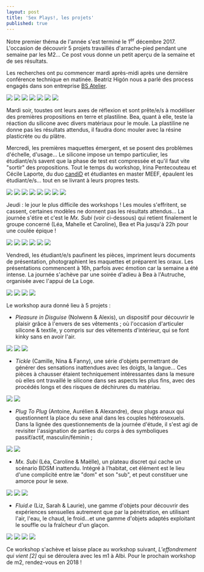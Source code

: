 ```yaml
---
layout: post
title: 'Sex Plays!, les projets'
published: true
---
```


<p>Notre premier théma de l'année s'est terminé le 1<sup>er</sup> décembre 2017. L'occasion de découvrir 5 projets travaillés d'arrache-pied pendant une semaine par les M2... Ce post vous donne un petit aperçu de la semaine et de ses résultats.</p>

<p>Les recherches ont pu commencer mardi après-midi après une dernière conférence technique en matinée. Beatriz Higón nous a parlé des process engagés dans son entreprise <a href="https://www.bsatelier.com/en/">BS Atelier</a>.</p>

<img src="/../img/2017_12/2017_12_wks_sexplays/SEXPLAYS_wks-01-1.jpg"/>
<img src="/../img/2017_12/2017_12_wks_sexplays/SEXPLAYS_wks-01-2.jpg"/>
<img src="/../img/2017_12/2017_12_wks_sexplays/SEXPLAYS_wks-01-3.JPG"/>
<img src="/../img/2017_12/2017_12_wks_sexplays/SEXPLAYS_wks-01-4.jpg"/>
<img src="/../img/2017_12/2017_12_wks_sexplays/SEXPLAYS_wks-01-5.jpg"/>
<img src="/../img/2017_12/2017_12_wks_sexplays/SEXPLAYS_wks-01-6.jpg"/>
<img src="/../img/2017_12/2017_12_wks_sexplays/SEXPLAYS_wks-01-7.jpg"/>

<p>Mardi soir, toustes ont leurs axes de réflexion et sont prête/e/s à modéliser des premières propositions en terre et plastiline. Bea, quant à elle, teste la réaction du silicone avec divers matériaux pour le moule. La plastiline ne donne pas les résultats attendus, il faudra donc mouler avec la résine plasticrète ou du plâtre. </p>

<p>Mercredi, les premières maquettes émergent, et se posent des problèmes d'échelle, d'usage... Le silicone impose un tempo particulier, les étudiant/e/s savent que la phase de test est compressée et qu'il faut vite "sortir" des propositions. Tout le temps du workshop, Irina Pentecouteau et Cécile Laporte, du duo <a href="http://candid-project.com/">candiD</a> et étudiantes en master MEEF, épaulent les étudiant/e/s... tout en se livrant à leurs propres tests.</p>

<img src="/../img/2017_12/2017_12_wks_sexplays/SEXPLAYS_wks-02-1.jpg"/>
<img src="/../img/2017_12/2017_12_wks_sexplays/SEXPLAYS_wks-02-2.jpg"/>
<img src="/../img/2017_12/2017_12_wks_sexplays/SEXPLAYS_wks-02-3.jpg"/>
<img src="/../img/2017_12/2017_12_wks_sexplays/SEXPLAYS_wks-02-4.jpg"/>
<img src="/../img/2017_12/2017_12_wks_sexplays/SEXPLAYS_wks-02-5.jpg"/>
<img src="/../img/2017_12/2017_12_wks_sexplays/SEXPLAYS_wks-02-6.jpg"/>
<img src="/../img/2017_12/2017_12_wks_sexplays/SEXPLAYS_wks-02-7.jpg"/>
<img src="/../img/2017_12/2017_12_wks_sexplays/SEXPLAYS_wks-02-8.jpg"/>

<p>Jeudi : le jour le plus difficile des workshops ! Les moules s'effritent, se cassent, certaines modèles ne donnent pas les résultats attendus... La journée s'étire et c'est le <em>Mx. Subi</em> (voir ci-dessous) qui retient finalement le groupe concerné (Léa, Mahelle et Caroline), Bea et Pia jusqu'à 22h pour une coulée épique !</p>

<img src="/../img/2017_12/2017_12_wks_sexplays/SEXPLAYS_wks-03-1.jpg"/>
<img src="/../img/2017_12/2017_12_wks_sexplays/SEXPLAYS_wks-03-2.jpg"/>
<img src="/../img/2017_12/2017_12_wks_sexplays/SEXPLAYS_wks-03-3.jpg"/>
<img src="/../img/2017_12/2017_12_wks_sexplays/SEXPLAYS_wks-03-4.jpg"/>
<img src="/../img/2017_12/2017_12_wks_sexplays/SEXPLAYS_wks-03-5.jpg"/>
<img src="/../img/2017_12/2017_12_wks_sexplays/SEXPLAYS_wks-03-6.jpg"/>

<p>Vendredi, les étudiant/e/s paufinent les pièces, impriment leurs documents de présentation, photographient les maquettes et préparent les oraux. Les présentations commencent à 16h, parfois avec émotion car la semaine a été intense. La journée s'achève par une soirée d'adieu à Bea à l'Autruche, organisée avec l'appui de La Loge.</p>

<img src="/../img/2017_12/2017_12_wks_sexplays/SEXPLAYS_wks-04-1.jpg"/>
<img src="/../img/2017_12/2017_12_wks_sexplays/SEXPLAYS_wks-04-3.jpg"/>
<img src="/../img/2017_12/2017_12_wks_sexplays/SEXPLAYS_wks-04-4.jpg"/>
<img src="/../img/2017_12/2017_12_wks_sexplays/SEXPLAYS_wks-04-2.jpg"/>

Le workshop aura donné lieu à 5 projets : 
- <em>Pleasure in Disguise</em> (Nolwenn & Alexis), un dispositif pour découvrir le plaisir grâce à l'envers de ses vêtements ; où l'occasion d'articuler silicone & textile, y compris sur des vêtements d'intérieur, qui se font kinky sans en avoir l'air. 
<img src="/../img/2017_12/2017_12_wks_sexplays/SEXPLAYS_wks-pleasure-1.jpg"/>
<img src="/../img/2017_12/2017_12_wks_sexplays/SEXPLAYS_wks-pleasure-2.jpg"/>
<img src="/../img/2017_12/2017_12_wks_sexplays/SEXPLAYS_wks-pleasure-3.jpg"/>

- <em>Tickle</em> (Camille, Nina & Fanny), une série d'objets permettrant de générer des sensations inattendues avec les doigts, la langue... Ces pièces à chausser étaient techniquement intéressantes dans la mesure où elles ont travaillé le silicone dans ses aspects les plus fins, avec des procédés longs et des risques de déchirures du matériau.
<img src="/../img/2017_12/2017_12_wks_sexplays/SEXPLAYS_wks-tickle-1.jpg"/>
<img src="/../img/2017_12/2017_12_wks_sexplays/SEXPLAYS_wks-tickle-2.jpg"/>

- <em>Plug To Plug</em> (Antoine, Aurélien & Alexandre), deux plugs anaux qui questionnent la place du sexe anal dans les couples hétérosexuels. Dans la lignée des questionnements de la journée d'étude, il s'est agi de revisiter l'assignation de parties du corps à des symboliques passif/actif, masculin/féminin ; 
<img src="/../img/2017_12/2017_12_wks_sexplays/SEXPLAYS_wks-plug-1.jpg"/>
<img src="/../img/2017_12/2017_12_wks_sexplays/SEXPLAYS_wks-plug-2.jpg"/>

- <em>Mx. Subi</em> (Léa, Caroline & Maëlle), un plateau discret qui cache un scénario BDSM inattendu. Intégré à l'habitat, cet élément est le lieu d'une complicité entre læ "dom" et son "sub", et peut constituer une amorce pour le sexe.
<img src="/../img/2017_12/2017_12_wks_sexplays/SEXPLAYS_wks-subi-1.jpg"/>
<img src="/../img/2017_12/2017_12_wks_sexplays/SEXPLAYS_wks-subi-2.jpg"/>
<img src="/../img/2017_12/2017_12_wks_sexplays/SEXPLAYS_wks-subi-3.jpg"/>

- <em>Fluid.e</em> (Liz, Sarah & Laurie), une gamme d'objets pour découvrir des expériences sensuelles autrement que par la pénétration, en utilisant l'air, l'eau, le chaud, le froid...et une gamme d'objets adaptés exploitant le souffle ou la fraîcheur d'un glaçon.
<img src="/../img/2017_12/2017_12_wks_sexplays/SEXPLAYS_wks-fluide-1.jpg"/>
<img src="/../img/2017_12/2017_12_wks_sexplays/SEXPLAYS_wks-fluide-2.jpg"/>
<img src="/../img/2017_12/2017_12_wks_sexplays/SEXPLAYS_wks-fluide-3.jpg"/>
<img src="/../img/2017_12/2017_12_wks_sexplays/SEXPLAYS_wks-fluide-4.jpg"/>

Ce workshop s'achève et laisse place au workshop suivant, <em>L'effondrement qui vient [2]</em> qui se déroulera avec les m1 à Albi. Pour le prochain workshop de m2, rendez-vous en 2018 !





 